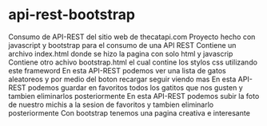 # api-rest-bootstrap
Consumo de API-REST del sitio web de  thecatapi.com 
Proyecto hecho con javascript y bootstrap para el consumo de una API REST
Contiene un archivo index.html donde se hizo la pagina con solo html y javascrip
Contiene otro achivo bootstrap.html el cual contine los stylos css utilizando este frameword
En esta API-REST podemos ver una lista de gatos aleatoreos y por medio del boton recargar seguir viendo mas
En esta API-REST podemos guardar en favoritos todos los gatitos que nos gusten y tambien eliminarlos posteriormente
En esta API-REST podemos subir la foto de nuestro michis a la sesion de favoritos y tambien eliminarlo posteriormente
Con bootstrap tenemos una pagina creativa e interesante
